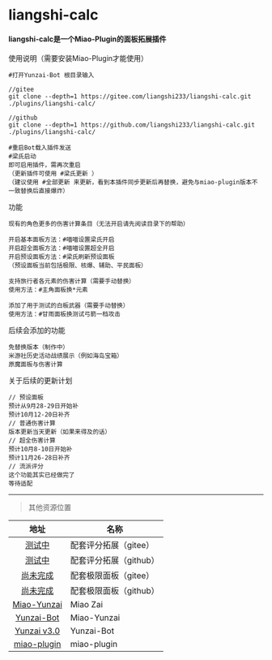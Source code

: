 # liangshi-calc

#### liangshi-calc是一个Miao-Plugin的面板拓展插件
使用说明（需要安装Miao-Plugin才能使用）
~~~~~~~~~~
#打开Yunzai-Bot 根目录输入

//gitee
git clone --depth=1 https://gitee.com/liangshi233/liangshi-calc.git ./plugins/liangshi-calc/

//github
git clone --depth=1 https://github.com/liangshi233/liangshi-calc.git ./plugins/liangshi-calc/

#重启Bot载入插件发送
#梁氏启动
即可启用插件，需再次重启
（更新插件可使用 #梁氏更新 ）
（建议使用 #全部更新 来更新，看到本插件同步更新后再替换，避免与miao-plugin版本不一致替换后直接爆炸）

~~~~~~~~~~
功能
~~~~~~~~~~
现有的角色更多的伤害计算条目（无法开启请先阅读目录下的帮助）

开启基本面板方法：#喵喵设置梁氏开启
开启超全面板方法：#喵喵设置超全开启
开启预设面板方法：#梁氏刷新预设面板
（预设面板当前包括极限、核爆、辅助、平民面板）

支持旅行者各元素的伤害计算（需要手动替换）
使用方法：#主角面板换*元素

添加了用于测试的白板武器（需要手动替换）
使用方法：#甘雨面板换测试弓箭一档攻击

~~~~~~~~~~
后续会添加的功能
~~~~~~~~~~
免替换版本（制作中）
米游社历史活动战绩展示（例如海岛宝箱）
原魔面板与伤害计算
~~~~~~~~~~
关于后续的更新计划
~~~~~~~~~~
// 预设面板
预计从9月28-29日开始补
预计10月12-20日补齐
// 普通伤害计算
版本更新当天更新（如果来得及的话）
// 超全伤害计算
预计10月8-10日开始补
预计11月26-28日补齐
// 流派评分
这个功能其实已经做完了
等待适配
~~~~~~~~~~
---
> 其他资源位置

|                           地址                                 |         名称         |
|:-------------------------------------------------------------:|----------------------|
|      [测试中](https://gitee.com/liangshi233/resources)          | 配套评分拓展（gitee） |
|      [测试中](https://github.com/liangshi233/resources)         | 配套评分拓展（github）|
|      [尚未完成](https://gitee.com/liangshi233/data)               | 配套极限面板（gitee） |
|      [尚未完成](https://github.com/liangshi233/data)              | 配套极限面板（github）|
|      [Miao-Yunzai](https://gitee.com/yoimiya-kokomi/Miao-Yunzai) | Miao Zai          |
|      [Yunzai-Bot](https://gitee.com/yoimiya-kokomi/Yunzai-Bot)   | Miao-Yunzai       |
|      [Yunzai v3.0](https://gitee.com/le-niao/Yunzai-Bot)         | Yunzai-Bot        |
|      [miao-plugin](https://gitee.com/yoimiya-kokomi/miao-plugin) | miao-plugin       |
